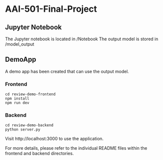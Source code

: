# AAI-501-Final-Project

## Jupyter Notebook
The Jupyter notebook is located in /Notebook
The output model is stored in /model_output

## DemoApp

A demo app has been created that can use the output model. 

### Frontend
```
cd review-demo-frontend
npm install
npm run dev
```

### Backend
```
cd review-demo-backend
python server.py
```
Visit http://localhost:3000 to use the application.

For more details, please refer to the individual README files within the frontend and backend directories.